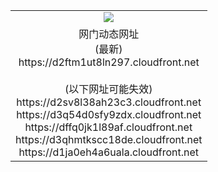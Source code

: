 ﻿<table>
  <tr></tr>
  <tr><td colspan=2 align=center><img src="https://d2ftm1ut8ln297.cloudfront.net/Up/oGate.jpg" /></td></tr>
  <tr><td colspan=2 align=center>网门动态网址<br/>(最新)
<br>https://d2ftm1ut8ln297.cloudfront.net
<br/><br/>(以下网址可能失效)
<br>https://d2sv8l38ah23c3.cloudfront.net
<br>https://d3q54d0sfy9zdx.cloudfront.net
<br>https://dffq0jk1l89af.cloudfront.net
<br>https://d3qhmtkscc18de.cloudfront.net
<br>https://d1ja0eh4a6uala.cloudfront.net
    </td>
  </tr>
</table>
